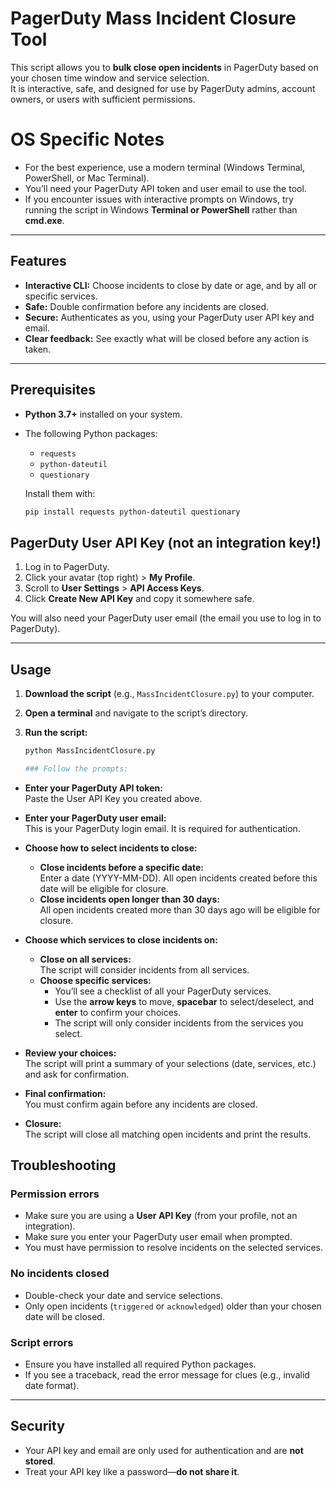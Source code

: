 # PagerDuty Mass Incident Closure Tool

This script allows you to **bulk close open incidents** in PagerDuty based on your chosen time window and service selection.  
It is interactive, safe, and designed for use by PagerDuty admins, account owners, or users with sufficient permissions.

# OS Specific Notes

- For the best experience, use a modern terminal (Windows Terminal, PowerShell, or Mac Terminal).
- You’ll need your PagerDuty API token and user email to use the tool.
- If you encounter issues with interactive prompts on Windows, try running the script in Windows **Terminal or PowerShell** rather than **cmd.exe**.

---

## Features

- **Interactive CLI:** Choose incidents to close by date or age, and by all or specific services.
- **Safe:** Double confirmation before any incidents are closed.
- **Secure:** Authenticates as you, using your PagerDuty user API key and email.
- **Clear feedback:** See exactly what will be closed before any action is taken.

---

## Prerequisites

- **Python 3.7+** installed on your system.
- The following Python packages:
  - `requests`
  - `python-dateutil`
  - `questionary`

  Install them with:

  ```bash
  pip install requests python-dateutil questionary

## PagerDuty User API Key (not an integration key!)

1. Log in to PagerDuty.
2. Click your avatar (top right) > **My Profile**.
3. Scroll to **User Settings** > **API Access Keys**.
4. Click **Create New API Key** and copy it somewhere safe.

You will also need your PagerDuty user email (the email you use to log in to PagerDuty).

---

## Usage

1. **Download the script** (e.g., `MassIncidentClosure.py`) to your computer.
2. **Open a terminal** and navigate to the script’s directory.
3. **Run the script:**

   ```bash
   python MassIncidentClosure.py

   ### Follow the prompts:

- **Enter your PagerDuty API token:**  
  Paste the User API Key you created above.

- **Enter your PagerDuty user email:**  
  This is your PagerDuty login email. It is required for authentication.

- **Choose how to select incidents to close:**
  - **Close incidents before a specific date:**  
    Enter a date (YYYY-MM-DD). All open incidents created before this date will be eligible for closure.
  - **Close incidents open longer than 30 days:**  
    All open incidents created more than 30 days ago will be eligible for closure.

- **Choose which services to close incidents on:**
  - **Close on all services:**  
    The script will consider incidents from all services.
  - **Choose specific services:**  
    - You’ll see a checklist of all your PagerDuty services.
    - Use the **arrow keys** to move, **spacebar** to select/deselect, and **enter** to confirm your choices.
    - The script will only consider incidents from the services you select.

- **Review your choices:**  
  The script will print a summary of your selections (date, services, etc.) and ask for confirmation.

- **Final confirmation:**  
  You must confirm again before any incidents are closed.

- **Closure:**  
  The script will close all matching open incidents and print the results.

## Troubleshooting

### Permission errors
- Make sure you are using a **User API Key** (from your profile, not an integration).
- Make sure you enter your PagerDuty user email when prompted.
- You must have permission to resolve incidents on the selected services.

### No incidents closed
- Double-check your date and service selections.
- Only open incidents (`triggered` or `acknowledged`) older than your chosen date will be closed.

### Script errors
- Ensure you have installed all required Python packages.
- If you see a traceback, read the error message for clues (e.g., invalid date format).

---

## Security

- Your API key and email are only used for authentication and are **not stored**.
- Treat your API key like a password—**do not share it**.
